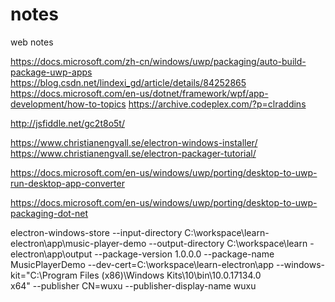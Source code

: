 # notes
web notes

https://docs.microsoft.com/zh-cn/windows/uwp/packaging/auto-build-package-uwp-apps
https://blog.csdn.net/lindexi_gd/article/details/84252865
https://docs.microsoft.com/en-us/dotnet/framework/wpf/app-development/how-to-topics
https://archive.codeplex.com/?p=clraddins



http://jsfiddle.net/gc2t8o5t/

https://www.christianengvall.se/electron-windows-installer/
https://www.christianengvall.se/electron-packager-tutorial/

https://docs.microsoft.com/en-us/windows/uwp/porting/desktop-to-uwp-run-desktop-app-converter

https://docs.microsoft.com/en-us/windows/uwp/porting/desktop-to-uwp-packaging-dot-net


 electron-windows-store --input-directory C:\workspace\learn-electron\app\music-player-demo --output-directory C:\workspace\learn
-electron\app\output --package-version 1.0.0.0 --package-name MusicPlayerDemo --dev-cert=C:\workspace\learn-electron\app --windows-kit="C:\Program Files (x86)\Windows Kits\10\bin\10.0.17134.0\
x64" --publisher CN=wuxu --publisher-display-name wuxu
